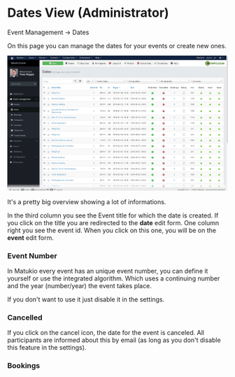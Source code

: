 # Dates View (Administrator)

Event Management -> Dates

On this page you can manage the dates for your events or create new ones.

![](dates.jpg)

It's a pretty big overview showing a lot of informations.

In the third column you see the Event title for which the date is created. If you click on the title you are redirected to the **date** edit form. One column right you see the event id. When you click on this one, you will be on the **event** edit form.

### Event Number

In Matukio every event has an unique event number, you can define it yourself or use the integrated algorithm. Which uses a continuing number and the year (number/year) the event takes place.

If you don't want to use it just disable it in the settings.

### Cancelled

If you click on the cancel icon, the date for the event is canceled. All participants are informed about this by email (as long as you don't disable this feature in the settings).

### Bookings

